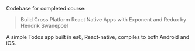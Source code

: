 Codebase for completed course:

>Build Cross Platform React Native Apps with Exponent and Redux
>by Hendrik Swanepoel

A simple Todos app built in es6, React-native, compiles to both Android and iOS.
